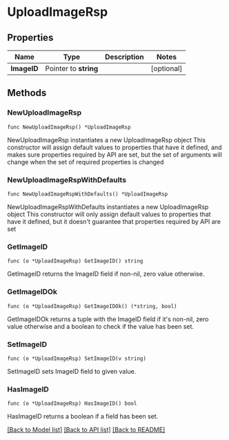# UploadImageRsp

## Properties

Name | Type | Description | Notes
------------ | ------------- | ------------- | -------------
**ImageID** | Pointer to **string** |  | [optional] 

## Methods

### NewUploadImageRsp

`func NewUploadImageRsp() *UploadImageRsp`

NewUploadImageRsp instantiates a new UploadImageRsp object
This constructor will assign default values to properties that have it defined,
and makes sure properties required by API are set, but the set of arguments
will change when the set of required properties is changed

### NewUploadImageRspWithDefaults

`func NewUploadImageRspWithDefaults() *UploadImageRsp`

NewUploadImageRspWithDefaults instantiates a new UploadImageRsp object
This constructor will only assign default values to properties that have it defined,
but it doesn't guarantee that properties required by API are set

### GetImageID

`func (o *UploadImageRsp) GetImageID() string`

GetImageID returns the ImageID field if non-nil, zero value otherwise.

### GetImageIDOk

`func (o *UploadImageRsp) GetImageIDOk() (*string, bool)`

GetImageIDOk returns a tuple with the ImageID field if it's non-nil, zero value otherwise
and a boolean to check if the value has been set.

### SetImageID

`func (o *UploadImageRsp) SetImageID(v string)`

SetImageID sets ImageID field to given value.

### HasImageID

`func (o *UploadImageRsp) HasImageID() bool`

HasImageID returns a boolean if a field has been set.


[[Back to Model list]](../README.md#documentation-for-models) [[Back to API list]](../README.md#documentation-for-api-endpoints) [[Back to README]](../README.md)


